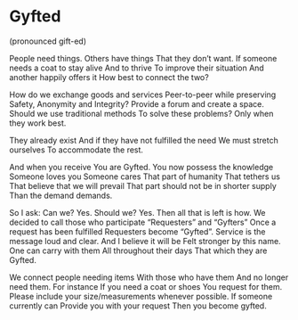 # Gyfted
(pronounced gift-ed)

People need things.
Others have things
That they don’t want.
If someone needs a coat to stay alive
And to thrive
To improve their situation
And another happily offers it
How best to connect the two?

How do we exchange goods and services
Peer-to-peer while preserving
Safety, Anonymity and Integrity?
Provide a forum and create a space.
Should we use traditional methods
To solve these problems?
Only when they work best.

They already exist
And if they have not fulfilled the need
We must stretch ourselves
To accommodate the rest.

And when you receive
You are Gyfted.
You now possess the knowledge
Someone loves you
Someone cares
That part of humanity
That tethers us
That believe that we will prevail
That part should not be in shorter supply
Than the demand demands.

So I ask:
Can we?
Yes.
Should we?
Yes.
Then all that is left is how.
We decided to call those who participate
“Requesters” and “Gyfters”
Once a request has been fulfilled
Requesters become “Gyfted”.
Service is the message loud and clear.
And I believe it will be
Felt stronger by this name.
One can carry with them
All throughout their days
That which they are Gyfted.

We connect people needing items
With those who have them
And no longer need them.
For instance
If you need a coat or shoes
You request for them.
Please include your size/measurements
whenever possible.
If someone currently can
Provide you with your request
Then you become gyfted.
